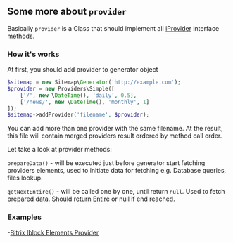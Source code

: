 ## Some more about `provider` ##
Basically `provider` is a Class that should implement all [iProvider](/src/iProvider.php) interface methods.

### How it's works ###
At first, you should add provider to generator object
```php
$sitemap = new Sitemap\Generator('http://example.com');
$provider = new Providers\Simple([
    ['/', new \DateTime(), 'daily', 0.5], 
    ['/news/', new \DateTime(), 'monthly', 1]
]);
$sitemap->addProvider('filename', $provider);
```
You can add more than one provider with the same filename. At the result, this file will contain merged providers
result ordered by method call order.

Let take a look at provider methods:

`prepareData()` - will be executed just before generator start fetching providers elements, used to initiate
data for fetching e.g. Database queries, files lookup.

`getNextEntire()` - will be called one by one, until return `null`. Used to fetch prepared data. Should 
return [Entire](/src/Entire.php) or null if end reached.

### Examples ###
-[Bitrix Iblock Elements Provider](bitrix-iblock-index.php)